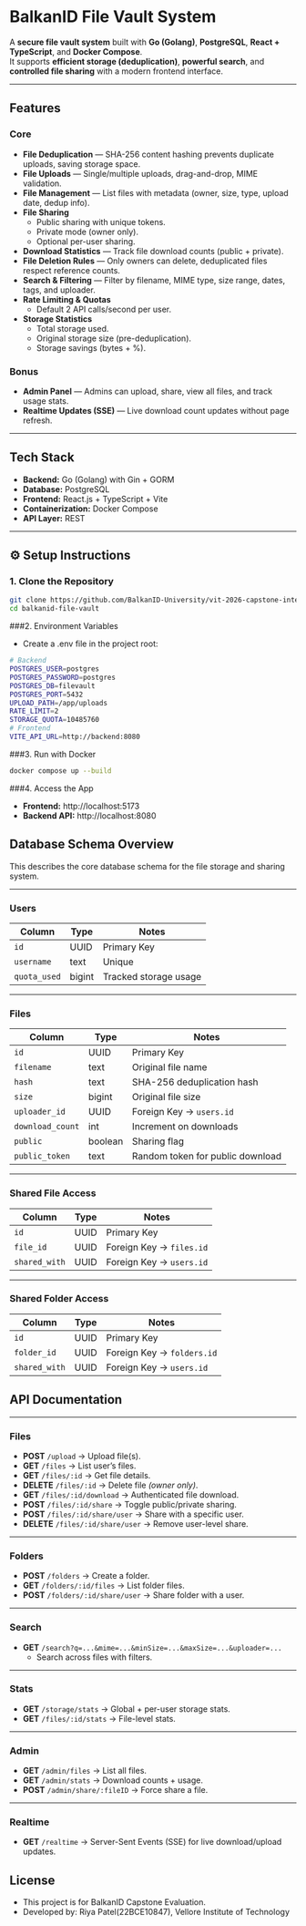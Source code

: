 # BalkanID File Vault System  

A **secure file vault system** built with **Go (Golang)**, **PostgreSQL**, **React + TypeScript**, and **Docker Compose**.  
It supports **efficient storage (deduplication)**, **powerful search**, and **controlled file sharing** with a modern frontend interface.  

---

## Features

### Core
- **File Deduplication** — SHA-256 content hashing prevents duplicate uploads, saving storage space.
- **File Uploads** — Single/multiple uploads, drag-and-drop, MIME validation.
- **File Management** — List files with metadata (owner, size, type, upload date, dedup info).
- **File Sharing**  
  - Public sharing with unique tokens.  
  - Private mode (owner only).  
  - Optional per-user sharing.  
- **Download Statistics** — Track file download counts (public + private).
- **File Deletion Rules** — Only owners can delete, deduplicated files respect reference counts.
- **Search & Filtering** — Filter by filename, MIME type, size range, dates, tags, and uploader.
- **Rate Limiting & Quotas**  
  - Default 2 API calls/second per user.  
- **Storage Statistics**  
  - Total storage used.  
  - Original storage size (pre-deduplication).  
  - Storage savings (bytes + %).  

### Bonus
- **Admin Panel** — Admins can upload, share, view all files, and track usage stats.
- **Realtime Updates (SSE)** — Live download count updates without page refresh.

---

## Tech Stack

- **Backend:** Go (Golang) with Gin + GORM  
- **Database:** PostgreSQL  
- **Frontend:** React.js + TypeScript + Vite  
- **Containerization:** Docker Compose  
- **API Layer:** REST 

---

## ⚙️ Setup Instructions

### 1. Clone the Repository
```bash
git clone https://github.com/BalkanID-University/vit-2026-capstone-internship-hiring-task-riya9927
cd balkanid-file-vault 
```
###2. Environment Variables
- Create a .env file in the project root:
```bash
# Backend
POSTGRES_USER=postgres
POSTGRES_PASSWORD=postgres
POSTGRES_DB=filevault
POSTGRES_PORT=5432
UPLOAD_PATH=/app/uploads
RATE_LIMIT=2
STORAGE_QUOTA=10485760  
# Frontend
VITE_API_URL=http://backend:8080
```
###3. Run with Docker
```bash
docker compose up --build
```
###4. Access the App
- **Frontend:** http://localhost:5173
- **Backend API:** http://localhost:8080

## Database Schema Overview

This describes the core database schema for the file storage and sharing system.

---

### Users
| Column      | Type  | Notes                     |
|-------------|-------|---------------------------|
| `id`        | UUID  | Primary Key               |
| `username`  | text  | Unique                    |
| `quota_used`| bigint| Tracked storage usage     |

---

### Files
| Column         | Type   | Notes                               |
|----------------|--------|-------------------------------------|
| `id`           | UUID   | Primary Key                         |
| `filename`     | text   | Original file name                  |
| `hash`         | text   | SHA-256 deduplication hash          |
| `size`         | bigint | Original file size                  |
| `uploader_id`  | UUID   | Foreign Key → `users.id`            |
| `download_count` | int  | Increment on downloads              |
| `public`       | boolean | Sharing flag                       |
| `public_token` | text   | Random token for public download    |

---

### Shared File Access
| Column       | Type  | Notes                         |
|--------------|-------|-------------------------------|
| `id`         | UUID  | Primary Key                   |
| `file_id`    | UUID  | Foreign Key → `files.id`      |
| `shared_with`| UUID  | Foreign Key → `users.id`      |

---

### Shared Folder Access
| Column       | Type  | Notes                         |
|--------------|-------|-------------------------------|
| `id`         | UUID  | Primary Key                   |
| `folder_id`  | UUID  | Foreign Key → `folders.id`    |
| `shared_with`| UUID  | Foreign Key → `users.id`      |

## API Documentation

---

### Files
- **POST** `/upload` → Upload file(s).  
- **GET** `/files` → List user’s files.  
- **GET** `/files/:id` → Get file details.  
- **DELETE** `/files/:id` → Delete file *(owner only)*.  
- **GET** `/files/:id/download` → Authenticated file download.  
- **POST** `/files/:id/share` → Toggle public/private sharing.  
- **POST** `/files/:id/share/user` → Share with a specific user.  
- **DELETE** `/files/:id/share/user` → Remove user-level share.  

---

### Folders
- **POST** `/folders` → Create a folder.  
- **GET** `/folders/:id/files` → List folder files.  
- **POST** `/folders/:id/share/user` → Share folder with a user.  

---

### Search
- **GET** `/search?q=...&mime=...&minSize=...&maxSize=...&uploader=...`  
  - Search across files with filters.  

---

### Stats
- **GET** `/storage/stats` → Global + per-user storage stats.  
- **GET** `/files/:id/stats` → File-level stats.  

---

### Admin
- **GET** `/admin/files` → List all files.  
- **GET** `/admin/stats` → Download counts + usage.  
- **POST** `/admin/share/:fileID` → Force share a file.  

---

### Realtime
- **GET** `/realtime` → Server-Sent Events (SSE) for live download/upload updates.  

## License

- This project is for BalkanID Capstone Evaluation.
- Developed by: Riya Patel(22BCE10847), Vellore Institute of Technology
